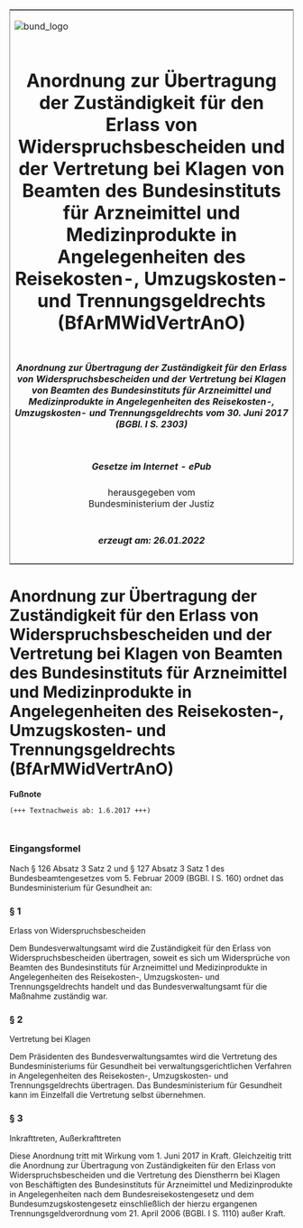 <span id="DECKBLATT.html"></span>

<table border="0" frame="border" width="100%">

<tr valign="top">

<td align="left">

![bund\_logo](BfJ_2021_Web_de_de.gif)

</td>

<td align="right">

 

</td>

</tr>

<tr align="center" valign="middle">

<td colspan="2">

# Anordnung zur Übertragung der Zuständigkeit für den Erlass von Widerspruchsbescheiden und der Vertretung bei Klagen von Beamten des Bundesinstituts für Arzneimittel und Medizinprodukte in Angelegenheiten des Reisekosten-, Umzugskosten- und Trennungsgeldrechts (BfArMWidVertrAnO)

</td>

</tr>

<tr align="center" valign="middle">

<td colspan="2">

##### Anordnung zur Übertragung der Zuständigkeit für den Erlass von Widerspruchsbescheiden und der Vertretung bei Klagen von Beamten des Bundesinstituts für Arzneimittel und Medizinprodukte in Angelegenheiten des Reisekosten-, Umzugskosten- und Trennungsgeldrechts vom 30. Juni 2017 (BGBl. I S. 2303)

</td>

</tr>

<tr align="center" valign="middle">

<td colspan="2">

  
  

##### Gesetze im Internet - ePub  
  
herausgegeben vom  
Bundesministerium der Justiz

</td>

</tr>

<tr align="center" valign="bottom">

<td colspan="2">

  
  

##### erzeugt am: 26.01.2022

</td>

</tr>

</table>

<span id="BJNR230300017.html"></span>

# Anordnung zur Übertragung der Zuständigkeit für den Erlass von Widerspruchsbescheiden und der Vertretung bei Klagen von Beamten des Bundesinstituts für Arzneimittel und Medizinprodukte in Angelegenheiten des Reisekosten-, Umzugskosten- und Trennungsgeldrechts (BfArMWidVertrAnO)

<div>

  
**Fußnote**

<div class="jnhtml">

<div>

<div class="jurAbsatz">

  

``` 
(+++ Textnachweis ab: 1.6.2017 +++)

 
```

</div>

</div>

</div>

</div>

<span id="BJNR230300017BJNE000100000.html"></span>

### Eingangsformel  

<div>

<div class="jnhtml">

<div>

<div class="jurAbsatz">

Nach § 126 Absatz 3 Satz 2 und § 127 Absatz 3 Satz 1 des
Bundesbeamtengesetzes vom 5. Februar 2009 (BGBl. I S. 160) ordnet das
Bundesministerium für Gesundheit an:

</div>

</div>

</div>

</div>

<span id="BJNR230300017BJNE000200000.html"></span>

### § 1  
Erlass von Widerspruchsbescheiden

<div>

<div class="jnhtml">

<div>

<div class="jurAbsatz">

Dem Bundesverwaltungsamt wird die Zuständigkeit für den Erlass von
Widerspruchsbescheiden übertragen, soweit es sich um Widersprüche von
Beamten des Bundesinstituts für Arzneimittel und Medizinprodukte in
Angelegenheiten des Reisekosten-, Umzugskosten- und Trennungsgeldrechts
handelt und das Bundesverwaltungsamt für die Maßnahme zuständig war.

</div>

</div>

</div>

</div>

<span id="BJNR230300017BJNE000300000.html"></span>

### § 2  
Vertretung bei Klagen

<div>

<div class="jnhtml">

<div>

<div class="jurAbsatz">

Dem Präsidenten des Bundesverwaltungsamtes wird die Vertretung des
Bundesministeriums für Gesundheit bei verwaltungsgerichtlichen Verfahren
in Angelegenheiten des Reisekosten-, Umzugskosten- und
Trennungsgeldrechts übertragen. Das Bundesministerium für Gesundheit
kann im Einzelfall die Vertretung selbst übernehmen.

</div>

</div>

</div>

</div>

<span id="BJNR230300017BJNE000400000.html"></span>

### § 3  
Inkrafttreten, Außerkrafttreten

<div>

<div class="jnhtml">

<div>

<div class="jurAbsatz">

Diese Anordnung tritt mit Wirkung vom 1. Juni 2017 in Kraft.
Gleichzeitig tritt die Anordnung zur Übertragung von Zuständigkeiten für
den Erlass von Widerspruchsbescheiden und die Vertretung des Dienstherrn
bei Klagen von Beschäftigten des Bundesinstituts für Arzneimittel und
Medizinprodukte in Angelegenheiten nach dem Bundesreisekostengesetz und
dem Bundesumzugskostengesetz einschließlich der hierzu ergangenen
Trennungsgeldverordnung vom 21. April 2006 (BGBl. I S. 1110) außer
Kraft.

</div>

</div>

</div>

</div>

